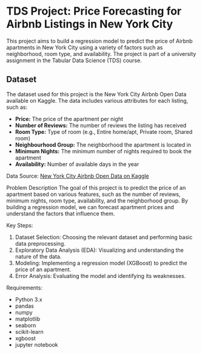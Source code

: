 # TDS Project: Price Forecasting for Airbnb Listings in New York City

This project aims to build a regression model to predict the price of Airbnb apartments in New York City using a variety of factors such as neighborhood, room type, and availability. The project is part of a university assignment in the Tabular Data Science (TDS) course.

## **Dataset**
The dataset used for this project is the New York City Airbnb Open Data available on Kaggle. The data includes various attributes for each listing, such as:

* **Price:** The price of the apartment per night
* **Number of Reviews:** The number of reviews the listing has received
* **Room Type:** Type of room (e.g., Entire home/apt, Private room, Shared room)
* **Neighbourhood Group:** The neighborhood the apartment is located in
* **Minimum Nights:** The minimum number of nights required to book the apartment
* **Availability:** Number of available days in the year

Data Source:
[New York City Airbnb Open Data on Kaggle](https://www.kaggle.com/datasets/dgomonov/new-york-city-airbnb-open-data)

Problem Description
The goal of this project is to predict the price of an apartment based on various features, such as the number of reviews, minimum nights, room type, availability, and the neighborhood group. By building a regression model, we can forecast apartment prices and understand the factors that influence them.

Key Steps:
1. Dataset Selection: Choosing the relevant dataset and performing basic data preprocessing.
2. Exploratory Data Analysis (EDA): Visualizing and understanding the nature of the data.
3. Modeling: Implementing a regression model (XGBoost) to predict the price of an apartment.
4. Error Analysis: Evaluating the model and identifying its weaknesses.


Requirements:
* Python 3.x
* pandas
* numpy
* matplotlib
* seaborn
* scikit-learn
* xgboost
* jupyter notebook
